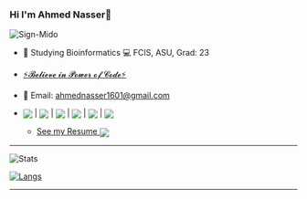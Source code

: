 ### Hi I'm Ahmed Nasser👋

![Sign-Mido](https://user-images.githubusercontent.com/60184582/149571083-3af120b2-fc45-4efa-b6d4-77b0950587bf.jpg)

- 🧬 Studying Bioinformatics 💻 FCIS, ASU, Grad: 23

- <a href="https://linktr.ee/AhmedNasser1601">⚡𝓑𝓮𝓵𝓲𝓮𝓿𝓮 𝓲𝓷 𝓟𝓸𝔀𝓮𝓻 𝓸𝓯 𝓒𝓸𝓭𝓮⚡</a>

- 📩 Email: <a href="mailto:ahmednasser1601@gmail.com"> ahmednasser1601@gmail.com</a>

- <a href="https://wa.me/201270800202?text=Hello"><img align="center" src="https://img.icons8.com/color/30/000000/whatsapp--v6.png"/></a>  |  <a href="https://www.facebook.com/AhmedNasser1601/"><img align="center" src="https://img.icons8.com/color/30/000000/facebook-circled--v4.png"/></a>  |  <a href="https://www.linkedin.com/in/ahmednasser1601/"><img align="center" src="https://img.icons8.com/color/30/000000/linkedin.png"/></a>  |  <a href="https://t.me/AhmedNasser1601"><img align="center" src="https://img.icons8.com/color/30/000000/telegram-app--v5.png"/></a>  |  <a href="https://github.com/AhmedNasser1601"><img align="center" src="https://img.icons8.com/color/30/000000/github--v3.png"/></a>  |  <a href="mailto:ahmednasser1601@gmail.com"><img align="center" src="https://img.icons8.com/color/30/000000/secured-letter--v2.png"/></a>

    - <a href="https://drive.google.com/file/d/1XLtHireYpRT76FCNUxQVSaZTurdIC9CM/view?usp=drivesdk">See my Resume <img align="center" src="https://img.icons8.com/external-icongeek26-outline-gradient-icongeek26/28/000000/external-cv-politic-icongeek26-outline-gradient-icongeek26.png"/></a>

--------------------------------------------------

![Stats](https://github-readme-stats.vercel.app/api?username=AhmedNasser1601&include_all_commits=true&count_private=true&show_icons=true&theme=vision-friendly-dark)

[![Langs](https://github-readme-stats.vercel.app/api/top-langs/?username=AhmedNasser1601&langs_count=8&layout=compact&show_icons=true&theme=vision-friendly-dark)](https://github.com/anuraghazra/github-readme-stats)

--------------------------------------------------

<!--
    <a href="https://github.com/anuraghazra/github-readme-stats">
      <img align="center" src="https://github-readme-stats.vercel.app/api/pin/?username=AhmedNasser1601&repo=TumorCancerPrediction" />
    </a>
-->
